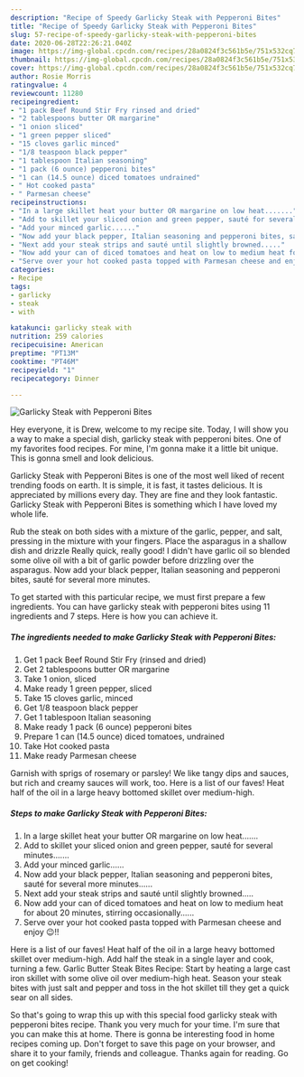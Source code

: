 ```yaml
---
description: "Recipe of Speedy Garlicky Steak with Pepperoni Bites"
title: "Recipe of Speedy Garlicky Steak with Pepperoni Bites"
slug: 57-recipe-of-speedy-garlicky-steak-with-pepperoni-bites
date: 2020-06-28T22:26:21.040Z
image: https://img-global.cpcdn.com/recipes/28a0824f3c561b5e/751x532cq70/garlicky-steak-with-pepperoni-bites-recipe-main-photo.jpg
thumbnail: https://img-global.cpcdn.com/recipes/28a0824f3c561b5e/751x532cq70/garlicky-steak-with-pepperoni-bites-recipe-main-photo.jpg
cover: https://img-global.cpcdn.com/recipes/28a0824f3c561b5e/751x532cq70/garlicky-steak-with-pepperoni-bites-recipe-main-photo.jpg
author: Rosie Morris
ratingvalue: 4
reviewcount: 11280
recipeingredient:
- "1 pack Beef Round Stir Fry rinsed and dried"
- "2 tablespoons butter OR margarine"
- "1 onion sliced"
- "1 green pepper sliced"
- "15 cloves garlic minced"
- "1/8 teaspoon black pepper"
- "1 tablespoon Italian seasoning"
- "1 pack (6 ounce) pepperoni bites"
- "1 can (14.5 ounce) diced tomatoes undrained"
- " Hot cooked pasta"
- " Parmesan cheese"
recipeinstructions:
- "In a large skillet heat your butter OR margarine on low heat......."
- "Add to skillet your sliced onion and green pepper, sauté for several minutes......."
- "Add your minced garlic......"
- "Now add your black pepper, Italian seasoning and pepperoni bites, sauté for several more minutes......"
- "Next add your steak strips and sauté until slightly browned....."
- "Now add your can of diced tomatoes and heat on low to medium heat for about 20 minutes, stirring occasionally......"
- "Serve over your hot cooked pasta topped with Parmesan cheese and enjoy 😉!!"
categories:
- Recipe
tags:
- garlicky
- steak
- with

katakunci: garlicky steak with 
nutrition: 259 calories
recipecuisine: American
preptime: "PT13M"
cooktime: "PT46M"
recipeyield: "1"
recipecategory: Dinner

---
```



![Garlicky Steak with Pepperoni Bites](https://img-global.cpcdn.com/recipes/28a0824f3c561b5e/751x532cq70/garlicky-steak-with-pepperoni-bites-recipe-main-photo.jpg)

Hey everyone, it is Drew, welcome to my recipe site. Today, I will show you a way to make a special dish, garlicky steak with pepperoni bites. One of my favorites food recipes. For mine, I'm gonna make it a little bit unique. This is gonna smell and look delicious.

Garlicky Steak with Pepperoni Bites is one of the most well liked of recent trending foods on earth. It is simple, it is fast, it tastes delicious. It is appreciated by millions every day. They are fine and they look fantastic. Garlicky Steak with Pepperoni Bites is something which I have loved my whole life.

Rub the steak on both sides with a mixture of the garlic, pepper, and salt, pressing in the mixture with your fingers. Place the asparagus in a shallow dish and drizzle Really quick, really good! I didn&#39;t have garlic oil so blended some olive oil with a bit of garlic powder before drizzling over the asparagus. Now add your black pepper, Italian seasoning and pepperoni bites, sauté for several more minutes.


To get started with this particular recipe, we must first prepare a few ingredients. You can have garlicky steak with pepperoni bites using 11 ingredients and 7 steps. Here is how you can achieve it.

<!--inarticleads1-->

##### The ingredients needed to make Garlicky Steak with Pepperoni Bites:

1. Get 1 pack Beef Round Stir Fry (rinsed and dried)
1. Get 2 tablespoons butter OR margarine
1. Take 1 onion, sliced
1. Make ready 1 green pepper, sliced
1. Take 15 cloves garlic, minced
1. Get 1/8 teaspoon black pepper
1. Get 1 tablespoon Italian seasoning
1. Make ready 1 pack (6 ounce) pepperoni bites
1. Prepare 1 can (14.5 ounce) diced tomatoes, undrained
1. Take  Hot cooked pasta
1. Make ready  Parmesan cheese


Garnish with sprigs of rosemary or parsley! We like tangy dips and sauces, but rich and creamy sauces will work, too. Here is a list of our faves! Heat half of the oil in a large heavy bottomed skillet over medium-high. 

<!--inarticleads2-->

##### Steps to make Garlicky Steak with Pepperoni Bites:

1. In a large skillet heat your butter OR margarine on low heat.......
1. Add to skillet your sliced onion and green pepper, sauté for several minutes.......
1. Add your minced garlic......
1. Now add your black pepper, Italian seasoning and pepperoni bites, sauté for several more minutes......
1. Next add your steak strips and sauté until slightly browned.....
1. Now add your can of diced tomatoes and heat on low to medium heat for about 20 minutes, stirring occasionally......
1. Serve over your hot cooked pasta topped with Parmesan cheese and enjoy 😉!!


Here is a list of our faves! Heat half of the oil in a large heavy bottomed skillet over medium-high. Add half the steak in a single layer and cook, turning a few. Garlic Butter Steak Bites Recipe: Start by heating a large cast iron skillet with some olive oil over medium-high heat. Season your steak bites with just salt and pepper and toss in the hot skillet till they get a quick sear on all sides. 

So that's going to wrap this up with this special food garlicky steak with pepperoni bites recipe. Thank you very much for your time. I'm sure that you can make this at home. There is gonna be interesting food in home recipes coming up. Don't forget to save this page on your browser, and share it to your family, friends and colleague. Thanks again for reading. Go on get cooking!
